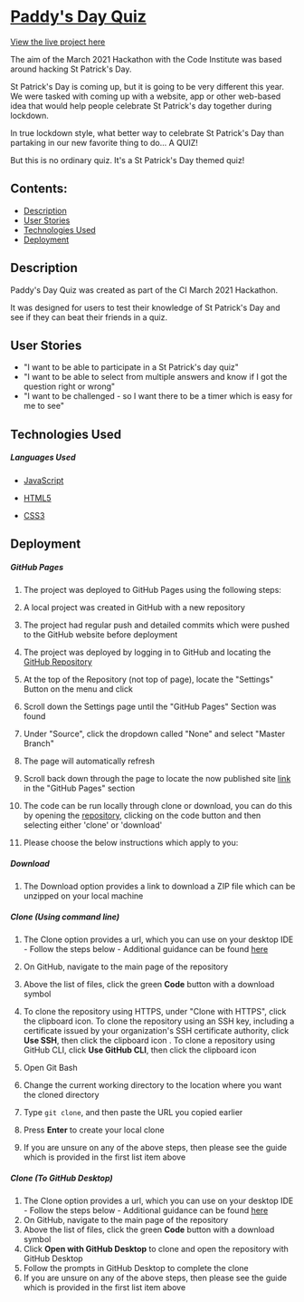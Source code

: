 # [Paddy's Day Quiz]()



[View the live project here]()



The aim of the March 2021 Hackathon with the Code Institute was based around hacking St Patrick's Day.



St Patrick's Day is coming up, but it is going to be very different this year. We were tasked with coming up with a website, app or other web-based idea that would help people celebrate St Patrick's day together during lockdown.



In true lockdown style, what better way to celebrate St Patrick's Day than partaking in our new favorite thing to do... A QUIZ!



But this is no ordinary quiz. It's a St Patrick's Day themed quiz!



## Contents:

* [Description](#description)
* [User Stories](#user-stories)
* [Technologies Used](#technologies-used)
* [Deployment](#deployment)



## <a name="description">Description</a>

Paddy's Day Quiz was created as part of the CI March 2021 Hackathon.



It was designed for users to test their knowledge of St Patrick's Day and see if they can beat their friends in a quiz.



## <a name="user-stories">User Stories</a>

* "I want to be able to participate in a St Patrick's day quiz"
* "I want to be able to select from multiple answers and know if I got the question right or wrong"
* "I want to be challenged - so I want there to be a timer which is easy for me to see"



## <a name="technologies-used">Technologies Used</a>

##### Languages Used

* [JavaScript](https://en.wikipedia.org/wiki/JavaScript)

* [HTML5](https://en.wikipedia.org/wiki/HTML5)

* [CSS3](https://en.wikipedia.org/wiki/CSS)

  

## <a name="deployment">Deployment</a>

##### GitHub Pages

1. The project was deployed to GitHub Pages using the following steps:

2. A local project was created in GitHub with a new repository

3. The project had regular push and detailed commits which were pushed to the GitHub website before deployment

4. The project was deployed by logging in to GitHub and locating the [GitHub Repository](https://github.com/scottsimpson91/CI-MS1-Hair-by-Jo)

5. At the top of the Repository (not top of page), locate the "Settings" Button on the menu and click

6. Scroll down the Settings page until the "GitHub Pages" Section was found

7. Under "Source", click the dropdown called "None" and select "Master Branch"

8. The page will automatically refresh

9. Scroll back down through the page to locate the now published site [link](https://scottsimpson91.github.io/CI-MS1-Hair-by-Jo/) in the "GitHub Pages" section

10. The code can be run locally through clone or download, you can do this by opening the [repository](https://github.com/scottsimpson91/CI-MS1-Hair-by-Jo), clicking on the code button and then selecting either 'clone' or 'download' 

11. Please choose the below instructions which apply to you:

    

##### Download

1. The Download option provides a link to download a ZIP file which can be unzipped on your local machine

   

##### Clone (Using command line)

1. The Clone option provides a url, which you can use on your desktop IDE - Follow the steps below - Additional guidance can be found [here](https://docs.github.com/en/free-pro-team@latest/github/creating-cloning-and-archiving-repositories/cloning-a-repository)

2. On GitHub, navigate to the main page of the repository

3. Above the list of files, click the green **Code** button with a download symbol

4. To clone the repository using HTTPS, under "Clone with HTTPS", click the clipboard icon. To clone the repository using an SSH key, including a certificate issued by your organization's SSH certificate authority, click **Use SSH**, then click the clipboard icon . To clone a repository using GitHub CLI, click **Use GitHub CLI**, then click the clipboard icon

5. Open Git Bash

6. Change the current working directory to the location where you want the cloned directory

7. Type `git clone`, and then paste the URL you copied earlier

8. Press **Enter** to create your local clone

9. If you are unsure on any of the above steps, then please see the guide which is provided in the first list item above

   

##### Clone (To GitHub Desktop)

1. The Clone option provides a url, which you can use on your desktop IDE - Follow the steps below - Additional guidance can be found [here](https://docs.github.com/en/free-pro-team@latest/github/creating-cloning-and-archiving-repositories/cloning-a-repository)
2. On GitHub, navigate to the main page of the repository
3. Above the list of files, click the green **Code** button with a download symbol
4. Click **Open with GitHub Desktop** to clone and open the repository with GitHub Desktop
5. Follow the prompts in GitHub Desktop to complete the clone
6. If you are unsure on any of the above steps, then please see the guide which is provided in the first list item above
